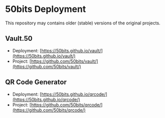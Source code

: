 # 50bits Deployment
This repository may contains older (stable) versions of the original projects.

## Vault.50
* Deployment: [https://50bits.github.io/vault/](https://50bits.github.io/vault/)
* Project: [https://github.com/50bits/vault/](https://github.com/50bits/vault/)

## QR Code Generator
* Deployment: [https://50bits.github.io/qrcode/](https://50bits.github.io/qrcode/)
* Project: [https://github.com/50bits/qrcode/](https://github.com/50bits/qrcode/)

